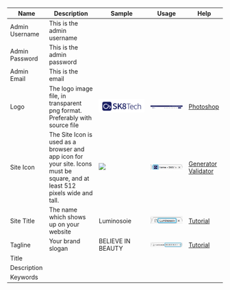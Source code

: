 |Name|Description|Sample|Usage|Help|
|---|---|---|---|---|
|Admin Username|This is the admin username||||
|Admin Password|This is the admin password||||
|Admin Email|This is the email||||
|Logo|The logo image file, in transparent png format. Preferably with source file|![](/assets/logo-en.png)|![](/assets/screenshot0.png)|[Photoshop](http://www.adobe.com/au/products/photoshop.html)|
|Site Icon|The Site Icon is used as a browser and app icon for your site. Icons must be square, and at least 512 pixels wide and tall.|![](/assets/favicon.ico)|![](/assets/2.pic.jpg)|[Generator](http://www.favicon-generator.org/) [Validator](http://realfavicongenerator.net/)|
|Site Title|The name which shows up on your website|Luminosoie|![](/assets/6.pic.jpg)|[Tutorial](http://www.wpexplorer.com/titles-taglines-wordpress/)|
|Tagline|Your brand slogan|BELIEVE IN BEAUTY|![](/assets/1.pic.jpg)|[Tutorial](http://www.wpexplorer.com/titles-taglines-wordpress/)|
|Title||||
|Description||||
|Keywords||||